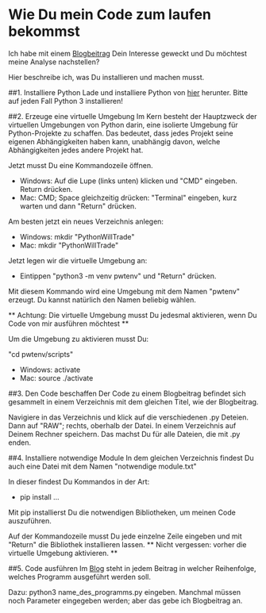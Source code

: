 # Wie Du mein Code zum laufen bekommst

Ich habe mit einem [Blogbeitrag](https://finsteininvest.pythonanywhere.com/) Dein Interesse geweckt und Du möchtest meine Analyse nachstellen?

Hier beschreibe ich, was Du installieren und machen musst.

##1. Installiere Python
Lade und installiere Python von [hier](https://www.python.org/downloads/) herunter. Bitte auf jeden Fall Python 3 installieren!

##2. Erzeuge eine virtuelle Umgebung
Im Kern besteht der Hauptzweck der virtuellen Umgebungen von Python darin, eine isolierte Umgebung für Python-Projekte zu schaffen. Das bedeutet, dass jedes Projekt seine eigenen Abhängigkeiten haben kann, unabhängig davon, welche Abhängigkeiten jedes andere Projekt hat.

Jetzt musst Du eine Kommandozeile öffnen.

- Windows: Auf die Lupe (links unten) klicken und "CMD" eingeben. Return drücken.
- Mac: CMD; Space gleichzeitig drücken: "Terminal" eingeben, kurz warten und dann "Return" drücken.

Am besten jetzt ein neues Verzeichnis anlegen:

- Windows: mkdir "PythonWillTrade"
- Mac: mkdir "PythonWillTrade"

Jetzt legen wir die virtuelle Umgebung an:

- Eintippen "python3 -m venv pwtenv" und "Return" drücken.

Mit diesem Kommando wird eine Umgebung mit dem Namen "pwtenv" erzeugt. Du kannst natürlich den Namen beliebig wählen.

** Achtung: Die virtuelle Umgebung musst Du jedesmal aktivieren, wenn Du Code von mir ausführen möchtest **

Um die Umgebung zu aktivieren musst Du:

"cd pwtenv/scripts"

- Windows: activate
- Mac: source ./activate

##3. Den Code beschaffen
Der Code zu einem Blogbeitrag befindet sich gesammelt in einem Verzeichnis mit dem gleichen Titel, wie der Blogbeitrag.

Navigiere in das Verzeichnis und klick auf die verschiedenen .py Deteien. Dann auf "RAW"; rechts, oberhalb der Datei. In einem Verzeichnis auf Deinem Rechner speichern. Das machst Du für alle Dateien, die mit .py enden.

##4. Installiere notwendige Module
In dem gleichen Verzeichnis findest Du auch eine Datei mit dem Namen "notwendige module.txt"

In dieser findest Du Kommandos in der Art:

- pip install ...

Mit pip installierst Du die notwendigen Bibliotheken, um meinen Code auszuführen.

Auf der Kommandozeile musst Du jede einzelne Zeile eingeben und mit "Return" die Bibliothek installieren lassen. ** Nicht vergessen: vorher die virtuelle Umgebung aktivieren. **

##5. Code ausführen
Im [Blog](https://finsteininvest.pythonanywhere.com/) steht in jedem Beitrag in welcher Reihenfolge, welches Programm ausgeführt werden soll.

Dazu: python3 name_des_programms.py eingeben. Manchmal müssen noch Parameter eingegeben werden; aber das gebe ich Blogbeitrag an.
